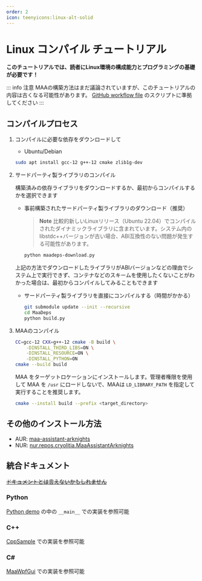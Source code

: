 ```yaml
---
order: 2
icon: teenyicons:linux-alt-solid
---
```


# Linux コンパイル チュートリアル

**このチュートリアルでは、読者にLinux環境の構成能力とプログラミングの基礎が必要です！**

::: info 注意
MAAの構築方法はまだ議論されていますが、このチュートリアルの内容は古くなる可能性があります。 [GitHub workflow file](https://github.com/MaaAssistantArknights/MaaAssistantArknights/blob/master/.github/workflows/ci.yaml#L134) のスクリプトに準拠してください
:::

## コンパイルプロセス

1. コンパイルに必要な依存をダウンロードして

   - Ubuntu/Debian

   ```bash
   sudo apt install gcc-12 g++-12 cmake zlib1g-dev
   ```

2. サードパーティ製ライブラリのコンパイル

   構築済みの依存ライブラリをダウンロードするか、最初からコンパイルするかを選択できます

   - 事前構築されたサードパーティ製ライブラリのダウンロード（推奨）

     > **Note**
     > 比較的新しいLinuxリリース（Ubuntu 22.04）でコンパイルされたダイナミックライブラリに含まれています。システム内のlibstdc++バージョンが古い場合、ABI互換性のない問題が発生する可能性があります。

     ```bash
     python maadeps-download.py
     ```

   上記の方法でダウンロードしたライブラリがABIバージョンなどの理由でシステム上で実行できず、コンテナなどのスキームを使用したくないことがわかった場合は、最初からコンパイルしてみることもできます

   - サードパーティ製ライブラリを直接にコンパイルする（時間がかかる）

     ```bash
     git submodule update --init --recursive
     cd MaaDeps
     python build.py
     ```

3. MAAのコンパイル

   ```bash
   CC=gcc-12 CXX=g++-12 cmake -B build \
       -DINSTALL_THIRD_LIBS=ON \
       -DINSTALL_RESOURCE=ON \
       -DINSTALL_PYTHON=ON
   cmake --build build
   ```

   MAA をターゲットロケーションにインストールします。管理者権限を使用して MAA を `/usr` にロードしないで、MAAは `LD_LIBRARY_PATH` を指定して実行することを推奨します。

   ```bash
   cmake --install build --prefix <target_directory>
   ```

## その他のインストール方法

- AUR: [maa-assistant-arknights](https://aur.archlinux.org/packages/maa-assistant-arknights)
- NUR: [nur.repos.cryolitia.MaaAssistantArknights](https://github.com/nix-community/nur-combined/tree/master/repos/cryolitia/pkgs/maa-assistant-arknights/default.nix#L138)

## 統合ドキュメント

[~~ドキュメントとは言えないかもしれません~~](../protocol/integration.md)

### Python

[Python demo](https://github.com/MaaAssistantArknights/MaaAssistantArknights/blob/master/src/Python/sample.py) の中の `__main__` での実装を参照可能

### C++

[CppSample](https://github.com/MaaAssistantArknights/MaaAssistantArknights/blob/master/src/Cpp/main.cpp) での実装を参照可能

### C\#

[MaaWpfGui](https://github.com/MaaAssistantArknights/MaaAssistantArknights/blob/master/src/MaaWpfGui/Main/AsstProxy.cs) での実装を参照可能
